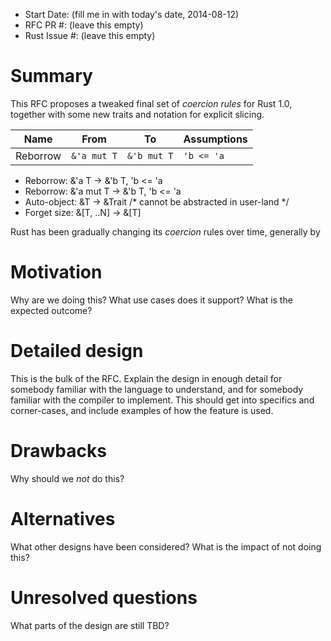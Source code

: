 - Start Date: (fill me in with today's date, 2014-08-12)
- RFC PR #: (leave this empty)
- Rust Issue #: (leave this empty)

# Summary

This RFC proposes a tweaked final set of *coercion rules* for Rust 1.0, together
with some new traits and notation for explicit slicing.

Name | From | To | Assumptions
---- | ---- | -- | -----------
Reborrow | `&'a mut T` | `&'b mut T` | `'b <= 'a`


- Reborrow: &'a T -> &'b T, 'b <= 'a
- Reborrow: &'a mut T -> &'b T, 'b <= 'a
- Auto-object: &T -> &Trait /* cannot be abstracted in user-land */
- Forget size: &[T, ..N] -> &[T]


Rust has been gradually changing its *coercion* rules over time,
generally by

# Motivation

Why are we doing this? What use cases does it support? What is the expected outcome?

# Detailed design

This is the bulk of the RFC. Explain the design in enough detail for somebody familiar
with the language to understand, and for somebody familiar with the compiler to implement.
This should get into specifics and corner-cases, and include examples of how the feature is used.

# Drawbacks

Why should we *not* do this?

# Alternatives

What other designs have been considered? What is the impact of not doing this?

# Unresolved questions

What parts of the design are still TBD?
